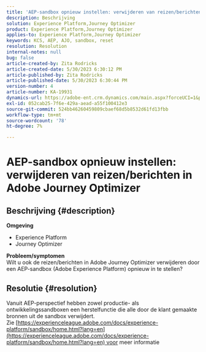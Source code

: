 ```yaml
---
title: 'AEP-sandbox opnieuw instellen: verwijderen van reizen/berichten in Adobe Journey Optimizer'
description: Beschrijving
solution: Experience Platform,Journey Optimizer
product: Experience Platform,Journey Optimizer
applies-to: Experience Platform,Journey Optimizer
keywords: KCS, AEP, AJO, sandbox, reset
resolution: Resolution
internal-notes: null
bug: false
article-created-by: Zita Rodricks
article-created-date: 5/30/2023 6:30:12 PM
article-published-by: Zita Rodricks
article-published-date: 5/30/2023 6:30:44 PM
version-number: 4
article-number: KA-19931
dynamics-url: https://adobe-ent.crm.dynamics.com/main.aspx?forceUCI=1&pagetype=entityrecord&etn=knowledgearticle&id=297e2603-18ff-ed11-8f6e-6045bd006b25
exl-id: 052cab25-7f6e-429a-aead-a55f100412e3
source-git-commit: 524bb46260459809cbaef68d5b8532d61fd13fbb
workflow-type: tm+mt
source-wordcount: '78'
ht-degree: 7%

---
```


# AEP-sandbox opnieuw instellen: verwijderen van reizen/berichten in Adobe Journey Optimizer

## Beschrijving {#description}

<b>Omgeving</b>
- Experience Platform
- Journey Optimizer

<b>Probleem/symptomen</b><br>Wilt u ook de reizen/berichten in Adobe Journey Optimizer verwijderen door een AEP-sandbox (Adobe Experience Platform) opnieuw in te stellen?

## Resolutie {#resolution}

Vanuit AEP-perspectief hebben zowel productie- als ontwikkelingssandboxen een herstelfunctie die alle door de klant gemaakte bronnen uit de sandbox verwijdert.<br>
Zie [https://experienceleague.adobe.com/docs/experience-platform/sandbox/home.html?lang=en](https://experienceleague.adobe.com/docs/experience-platform/sandbox/home.html?lang=en) voor meer informatie
